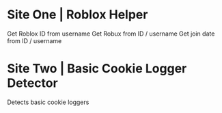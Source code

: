 # Site One | Roblox Helper
Get Roblox ID from username
Get Robux from ID / username
Get join date from ID / username

# Site Two | Basic Cookie Logger Detector
Detects basic cookie loggers
